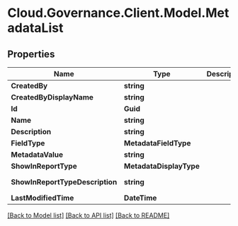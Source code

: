 # Cloud.Governance.Client.Model.MetadataList
## Properties

Name | Type | Description | Notes
------------ | ------------- | ------------- | -------------
**CreatedBy** | **string** |  | [optional] 
**CreatedByDisplayName** | **string** |  | [optional] 
**Id** | **Guid** |  | [optional] 
**Name** | **string** |  | [optional] 
**Description** | **string** |  | [optional] 
**FieldType** | **MetadataFieldType** |  | [optional] 
**MetadataValue** | **string** |  | [optional] 
**ShowInReportType** | **MetadataDisplayType** |  | [optional] 
**ShowInReportTypeDescription** | **string** |  | [optional] [readonly] 
**LastModifiedTime** | **DateTime** |  | [optional] 

[[Back to Model list]](../README.md#documentation-for-models) [[Back to API list]](../README.md#documentation-for-api-endpoints) [[Back to README]](../README.md)

